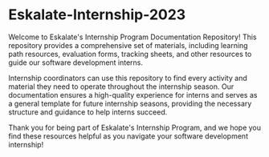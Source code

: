 # Eskalate-Internship-2023
Welcome to Eskalate's Internship Program Documentation Repository! This repository provides a comprehensive set of materials, including learning path resources, evaluation forms, tracking sheets, and other resources to guide our software development interns.

Internship coordinators can use this repository to find every activity and material they need to operate throughout the internship season. Our documentation ensures a high-quality experience for interns and serves as a general template for future internship seasons, providing the necessary structure and guidance to help interns succeed.

Thank you for being part of Eskalate's Internship Program, and we hope you find these resources helpful as you navigate your software development internship!
